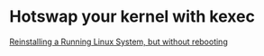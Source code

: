 # Hotswap your kernel with kexec

[Reinstalling a Running Linux System, but without rebooting](https://im.salty.fish/index.php/archives/live-reinstall-linux.html)
